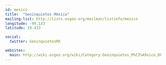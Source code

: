 ```yaml
---
id: mexico
title:  "Geoinquietos México"
mailing-list: http://lists.osgeo.org/mailman/listinfo/mexico
longitude: -99.133
latitude: 19.433

social:
  twitter: GeoinquietosMX

websites:
  main: http://wiki.osgeo.org/wiki/Category:Geoinquietos_M%C3%A9xico_DF
---
```

